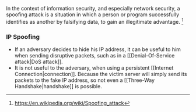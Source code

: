 In the context of information security, and especially network security, a spoofing attack is a situation in which a person or program successfully identifies as another by falsifying data, to gain an illegitimate advantage. [^1]

### IP Spoofing
- If an adversary decides to hide his IP address, it can be useful to him when sending disruptive packets, such as in a [[Denial-Of-Service attack|DoS attack]].
- It is not useful to the adversary, when using a persistent [[Internet Connection|connection]]. Because the victim server will simply send its packets to the fake IP address, so not even a [[Three-Way Handshake|handshake]] is possible.

[^1]: https://en.wikipedia.org/wiki/Spoofing_attack